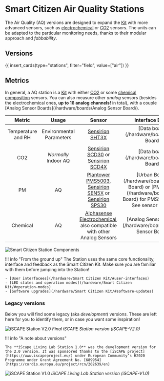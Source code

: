 # Smart Citizen Air Quality Stations

The Air Quality (AQ) versions are designed to expand the [Kit](/hardware/kit/) with more advanced sensors, such as [electrochemical](/knowledge/air/chemical) or [CO2](/knowledge/air/co2) sensors. The units can be adapted to the particular monitoring needs, thanks to their modular approach and _fabbability_.

## Versions

{{ insert_cards(type="stations", filter="field", value=["air"]) }}

## Metrics

In general, a AQ station is a [Kit](/hardware/kit) with either [CO2](/knowledge/air/co2) or some [chemical composition](/knowledge/air/chemical) sensors. You can also measure other _analog_ sensors (besides the electrochemical ones, **up to 16 analog channels!** in total), with a couple [Analog Sensor Boards](/hardware/boards/Analog Sensor Board/).

| Metric | Usage | Sensor | Interface Board | Calibration |
| :-: | :-: | :-: | :-: | :-: |
| Temperature and RH | Environmental Parameters | [Sensirion SHT3X](/knowledge/air/temperature/Sensirion_SHT3X) | [Data board](/hardware/boards/Data Board) | See [SHT31 page](/knowledge/air/temperature/Sensirion_SHT3X#calibration)  |
| CO2 | _Normally_ Indoor AQ | [Sensirion SCD30](/knowledge/air/co2/Sensirion_SCD30) or [Sensirion SCD4X](/knowledge/air/co2/Sensirion_SCD4X) | [Data board](/hardware/boards/Data Board)  | See [SCD30 CO2 page](/knowledge/air/co2/Sensirion_SCD30X#calibration) |
| PM | AQ | [Plantower PMS5003](/knowledge/air/pm/Plantower_PMS5003),  [Sensirion SEN5X](/knowledge/air/pm/Sensirion_SEN5X) or [Sensirion SPS30](/knowledge/air/pm/Sensirion_SPS30) | [Urban Board](/hardware/boards/Urban Board) or [PM Board](/hardware/boards/PM Board) for PMS5003 only. See sensor pages. | See [PM Knowledge page](/knowledge/air/pm/) |
| Chemical | AQ | [Alphasense Electrochemical](/knowledge/air/chemical/Alphasense_Electrochemical), also compatible with other Analog Sensors | [Analog Sensor Board](/hardware/boards/Analog Sensor Board) | See [Chemical Composition Knowledge page](/knowledge/air/chemical/) |

![Smart Citizen Station Components](/assets/images/station-components.jpg)

!!! info "From the ground up"
    The Station uses the same core functionality, interface and feedback as the Smart Citizen Kit. Make sure you are familiar with them before jumping into the Station!

    - [User interfacees](/hardware/Smart Citizen Kit/#user-interfaces)
    - [LED states and operation modes](/hardware/Smart Citizen Kit/#operation-modes)
    - [Software upgrades](/hardware/Smart Citizen Kit/#software-updates)

### Legacy versions

Below you will find some legacy (aka _development_) versions. These are left here for you to identify them, or in case you want some inspiration!

![iSCAPE Station V2.0](/assets/images/station-iscape-v2.jpg)
_Final iSCAPE Station version (iSCAPE-V2.0)_

!!! info "A note about versions"

    The **iScape Living Lab Station 1.0** was the development version for the 2.0 version. It was sponsored thanks to the [iSCAPE project](https://www.iscapeproject.eu/) under European Community’s H2020 Programme under Grant Agreement No. [689954](https://cordis.europa.eu/project/rcn/202639/en)

![iSCAPE Station V1.0](/assets/images/station-iscape-v1.jpg)
_iSCAPE Living Lab Station version (iSCAPE-V1.0)_